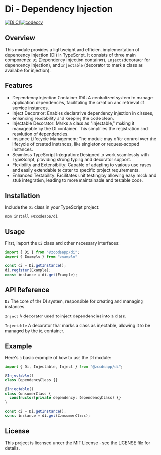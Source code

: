 # Di - Dependency Injection

[![Di CI](https://github.com/zcodeapp/msexpandable/actions/workflows/di-workflow.yml/badge.svg?branch=main)](https://github.com/zcodeapp/msexpandable/actions/workflows/di-workflow.yml) [![codecov](https://codecov.io/gh/zcodeapp/msexpandable/branch/main/graph/badge.svg?token=ZHJHX9L0CN&flag=di)](https://app.codecov.io/gh/zcodeapp/msexpandable/tree/main/src%2Fdi%2Fsrc)

## Overview

This module provides a lightweight and efficient implementation of dependency injection (DI) in TypeScript. It consists of three main components: `Di` (Dependency Injection container), `Inject` (decorator for dependency injection), and `Injectable` (decorator to mark a class as available for injection).

## Features

- Dependency Injection Container (Di): A centralized system to manage application dependencies, facilitating the creation and retrieval of service instances.
- Inject Decorator: Enables declarative dependency injection in classes, enhancing readability and keeping the code clean.
- Injectable Decorator: Marks a class as "injectable," making it manageable by the DI container. This simplifies the registration and resolution of dependencies.
- Instance Lifecycle Management: The module may offer control over the lifecycle of created instances, like singleton or request-scoped instances.
- Seamless TypeScript Integration: Designed to work seamlessly with TypeScript, providing strong typing and decorator support.
- Flexibility and Extensibility: Capable of adapting to various use cases and easily extendable to cater to specific project requirements.
- Enhanced Testability: Facilitates unit testing by allowing easy mock and stub integration, leading to more maintainable and testable code.

## Installation

Include the `Di` class in your TypeScript project:

```bash
npm install @zcodeapp/di
```

## Usage

First, import the `Di` class and other necessary interfaces:

```typescript
import { Di } from "@zcodeapp/di";
import { Example } from "example"

const di = Di.getInstance();
di.register(Example);
const instance = di.get(Example);

```

## API Reference

`Di`
The core of the DI system, responsible for creating and managing instances.

`Inject`
A decorator used to inject dependencies into a class.

`Injectable`
A decorator that marks a class as injectable, allowing it to be managed by the `Di` container.

## Example

Here's a basic example of how to use the DI module:

```typescript
import { Di, Injectable, Inject } from "@zcodeapp/di";

@Injectable()
class DependencyClass {}

@Injectable()
class ConsumerClass {
  constructor(private dependency: DependencyClass) {}
}

const di = Di.getInstance();
const instance = di.get(ConsumerClass);

```

## License

This project is licensed under the MIT License - see the LICENSE file for details.